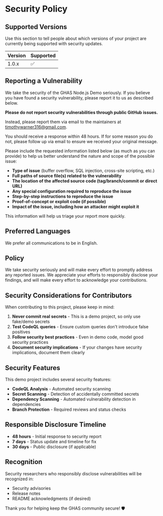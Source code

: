 # Security Policy

## Supported Versions

Use this section to tell people about which versions of your project are currently being supported with security updates.

| Version | Supported          |
| ------- | ------------------ |
| 1.0.x   | :white_check_mark: |

## Reporting a Vulnerability

We take the security of the GHAS Node.js Demo seriously. If you believe you have found a security vulnerability, please report it to us as described below.

**Please do not report security vulnerabilities through public GitHub issues.**

Instead, please report them via email to the maintainers at timothywarner316@gmail.com.

You should receive a response within 48 hours. If for some reason you do not, please follow up via email to ensure we received your original message.

Please include the requested information listed below (as much as you can provide) to help us better understand the nature and scope of the possible issue:

* **Type of issue** (buffer overflow, SQL injection, cross-site scripting, etc.)
* **Full paths of source file(s) related to the vulnerability**
* **The location of the affected source code (tag/branch/commit or direct URL)**
* **Any special configuration required to reproduce the issue**
* **Step-by-step instructions to reproduce the issue**
* **Proof-of-concept or exploit code (if possible)**
* **Impact of the issue, including how an attacker might exploit it**

This information will help us triage your report more quickly.

## Preferred Languages

We prefer all communications to be in English.

## Policy

We take security seriously and will make every effort to promptly address any reported issues. We appreciate your efforts to responsibly disclose your findings, and will make every effort to acknowledge your contributions.

## Security Considerations for Contributors

When contributing to this project, please keep in mind:

1. **Never commit real secrets** - This is a demo project, so only use fake/demo secrets
2. **Test CodeQL queries** - Ensure custom queries don't introduce false positives
3. **Follow security best practices** - Even in demo code, model good security practices
4. **Document security implications** - If your changes have security implications, document them clearly

## Security Features

This demo project includes several security features:

- **CodeQL Analysis** - Automated security scanning
- **Secret Scanning** - Detection of accidentally committed secrets
- **Dependency Scanning** - Automated vulnerability detection in dependencies
- **Branch Protection** - Required reviews and status checks

## Responsible Disclosure Timeline

- **48 hours** - Initial response to security report
- **7 days** - Status update and timeline for fix
- **30 days** - Public disclosure (if applicable)

## Recognition

Security researchers who responsibly disclose vulnerabilities will be recognized in:

- Security advisories
- Release notes
- README acknowledgments (if desired)

Thank you for helping keep the GHAS community secure! 🛡️
